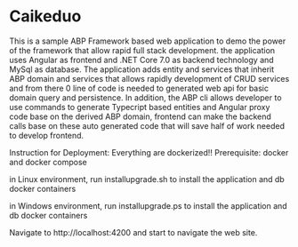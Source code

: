 # Caikeduo
This is a sample ABP Framework based web application to demo the power of the framework that allow rapid full stack development. the application uses Angular as frontend and .NET Core 7.0 as backend technology and MySql as database. 
The application adds entity and services that inherit ABP domain and services that allows rapidly development of CRUD services and from there 0 line of code is needed to generated web api for basic domain query and persistence.
In addition, the ABP cli allows developer to use commands to generate Typecript based entities and Angular proxy code base on the derived ABP domain, frontend can make the backend calls base on these auto generated code that will save half of work needed to develop frontend.

Instruction for Deployment: Everything are dockerized!!
Prerequisite: docker and docker compose

in Linux environment, run installupgrade.sh to install the application and db docker containers

in Windows environment, run installupgrade.ps to install the application and db docker containers

Navigate to http://localhost:4200 and start to navigate the web site.
